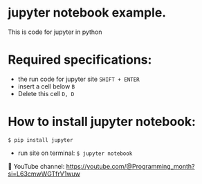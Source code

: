 # jupyter notebook example.
This is code for jupyter in python

# Required specifications:
- the run code for jupyter site `SHIFT + ENTER`
- insert a cell below `B`
- Delete this cell `D, D`

# How to install jupyter notebook:
```
$ pip install jupyter
```
- run site on terminal: `$ jupyter notebook`


🎥 YouTube channel: https://youtube.com/@Programming_month?si=L63cmwWGTfrV1wuw